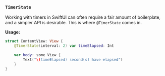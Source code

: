 ### `TimerState`

Working with timers in SwiftUI can often require a fair amount of boilerplate, and a simpler API is desirable. This is where `@TimerState` comes in.

**Usage:**

```swift
struct ContentView: View {
    @TimerState(interval: 2) var timeElapsed: Int
    
    var body: some View {
        Text("\(timeElapsed) second(s) have elapsed")
    }
}
```